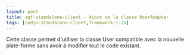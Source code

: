 ```yaml
---
layout: post
title: agf-standalone-client - Ajout de la classe UserAdapter
tags: [codjo-standalone-client,framework-1-25]
---
```

Cette classe permet d'utiliser la classe User compatible avec la nouvelle plate-forme sans avoir à modifier tout le code existant. 